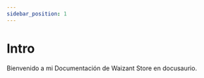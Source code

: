 ```yaml
---
sidebar_position: 1
---
```


# Intro

Bienvenido a mi Documentación de Waizant Store en docusaurio.
